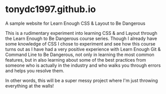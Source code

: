 # tonydc1997.github.io
A sample website for Learn Enough CSS &amp; Layout to Be Dangerous

This is a rudimentary experiment into learning CSS &amp; and Layout through the Learn Enough to Be Dangerous course series.
Though I already have some knowledge of CSS I chose to experiment and see how this course turns out as I have had a very
positive experience with Learn Enough Git &amp; Command Line to Be Dangerous, not only in learning the most common features,
but in also learning about some of the best practices from someone who is actually in the industry and who walks you through 
errors and helps you resolve them. 

In other words, this will be a super messy project where I'm just throwing everything at the walls! 

